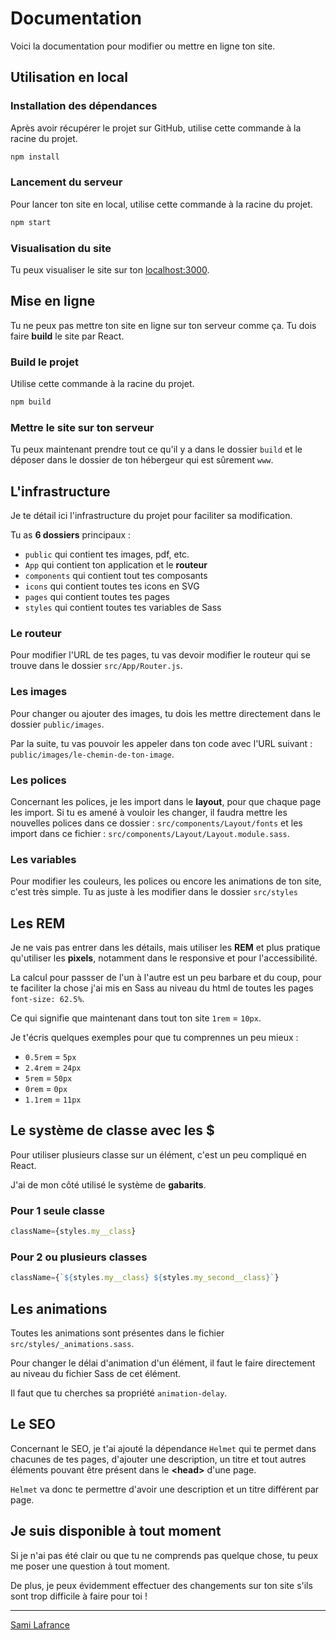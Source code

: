 # Documentation

Voici la documentation pour modifier ou mettre en ligne ton site.

## Utilisation en local

### Installation des dépendances

Après avoir récupérer le projet sur GitHub, utilise cette commande à la racine du projet.

```bash
npm install
```

### Lancement du serveur

Pour lancer ton site en local, utilise cette commande à la racine du projet.

```bash
npm start
```

### Visualisation du site

Tu peux visualiser le site sur ton [localhost:3000](http://localhost:3000).

## Mise en ligne

Tu ne peux pas mettre ton site en ligne sur ton serveur comme ça. Tu dois faire **build** le site par React.

### Build le projet

Utilise cette commande à la racine du projet.

```bash
npm build
```

### Mettre le site sur ton serveur

Tu peux maintenant prendre tout ce qu'il y a dans le dossier `build` et le déposer dans le dossier de ton hébergeur qui est sûrement `www`.

## L'infrastructure

Je te détail ici l'infrastructure du projet pour faciliter sa modification.

Tu as **6 dossiers** principaux :

* `public` qui contient tes images, pdf, etc.
* `App` qui contient ton application et le **routeur**
* `components` qui contient tout tes composants
* `icons` qui contient toutes tes icons en SVG
* `pages` qui contient toutes tes pages
* `styles` qui contient toutes tes variables de Sass

### Le routeur

Pour modifier l'URL de tes pages, tu vas devoir modifier le routeur qui se trouve dans le dossier `src/App/Router.js`.

### Les images

Pour changer ou ajouter des images, tu dois les mettre directement dans le dossier `public/images`.

Par la suite, tu vas pouvoir les appeler dans ton code avec l'URL suivant : `public/images/le-chemin-de-ton-image`.


### Les polices

Concernant les polices, je les import dans le **layout**, pour que chaque page les import. Si tu es amené à vouloir les changer, il faudra mettre les nouvelles polices dans ce dossier : `src/components/Layout/fonts` et les import dans ce fichier : `src/components/Layout/Layout.module.sass`.

### Les variables

Pour modifier les couleurs, les polices ou encore les animations de ton site, c'est très simple. Tu as juste à les modifier dans le dossier `src/styles`

## Les REM

Je ne vais pas entrer dans les détails, mais utiliser les **REM** et plus pratique qu'utiliser les **pixels**, notamment dans le responsive et pour l'accessibilité.

La calcul pour passser de l'un à l'autre est un peu barbare et du coup, pour te faciliter la chose j'ai mis en Sass au niveau du html de toutes les pages `font-size: 62.5%`.

Ce qui signifie que maintenant dans tout ton site `1rem` = `10px`.

Je t'écris quelques exemples pour que tu comprennes un peu mieux :

* `0.5rem` = `5px`
* `2.4rem` = `24px`
* `5rem` = `50px`
* `0rem` = `0px`
* `1.1rem` = `11px`

## Le système de classe avec les $

Pour utiliser plusieurs classe sur un élément, c'est un peu compliqué en React.

J'ai de mon côté utilisé le système de **gabarits**.

### Pour 1 seule classe

```jsx
className={styles.my__class}
```

### Pour 2 ou plusieurs classes

```jsx
className={`${styles.my__class} ${styles.my_second__class}`}
```

## Les animations

Toutes les animations sont présentes dans le fichier `src/styles/_animations.sass`.

Pour changer le délai d'animation d'un élément, il faut le faire directement au niveau du fichier Sass de cet élément.

Il faut que tu cherches sa propriété `animation-delay`.

## Le SEO

Concernant le SEO, je t'ai ajouté la dépendance `Helmet` qui te permet dans chacunes de tes pages, d'ajouter une description, un titre et tout autres éléments pouvant être présent dans le **<head\>** d'une page.

`Helmet` va donc te permettre d'avoir une description et un titre différent par page.

## Je suis disponible à tout moment

Si je n'ai pas été clair ou que tu ne comprends pas quelque chose, tu peux me poser une question à tout moment.

De plus, je peux évidemment effectuer des changements sur ton site s'ils sont trop difficile à faire pour toi !

---

[Sami Lafrance](https://www.samilafrance.com/)